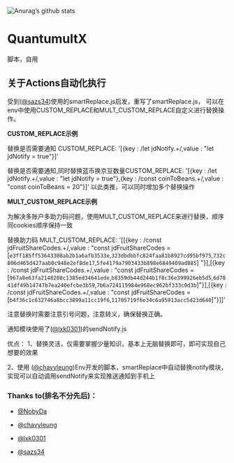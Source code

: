 ![Anurag’s github stats](https://github-readme-stats.vercel.app/api?username=yangtingxiao&show_icons=true&icon_color=CE1D2D&text_color=718096&bg_color=ffffff&hide_title=true)
# QuantumultX
脚本，自用

## 关于Actions自动化执行

受到([@sazs34](https://github.com/sazs34/MyActions))使用的smartReplace.js启发，重写了smartReplace.js，
可以在env中使用CUSTOM_REPLACE和MULT_CUSTOM_REPLACE自定义进行替换操作。

**CUSTOM_REPLACE示例**

替换是否需要通知 CUSTOM_REPLACE: '[{key : /let jdNotify.+/,value : "let jdNotify = true"}]'

替换是否需要通知,同时替换蓝币换京豆数量CUSTOM_REPLACE: '[{key : /let jdNotify.+/,value : "let jdNotify = true"},{key : /const coinToBeans.+/,value : "const coinToBeans = 20"}]'
以此类推，可以同时增加多个替换操作

**MULT_CUSTOM_REPLACE示例**

为解决多账户多助力码问题，使用MULT_CUSTOM_REPLACE来进行替换，顺序同cookies顺序保持一致

替换助力码 MULT_CUSTOM_REPLACE: '[[{key : /const jdFruitShareCodes.+/,value : "const jdFruitShareCodes = [`e3ff185ff53643308ab2b1a6afb3533e`,`323dbdbbfc824faa81b8927cd95bf975`,`732c806d465d427aab0c948e2ef8de17`,`5fe4179a7903433b898e6849409ad885`] "}],[{key : /const jdFruitShareCodes.+/,value : "const jdFruitShareCodes = [`967a8e63fa2148208c1385ed34641ede`,`b8359db44d244b1f8c36e399926eb5d5`,`6d7041df49b14747b7ea240efcbe3b59`,`7b6a724115984e968ec962bf333c0d3b`]"}],[{key : /const jdFruitShareCodes.+/,value : "const jdFruitShareCodes = [`b4f36c1c632746a8bcc3899a11cc19f6`,`11705719f6e34c6a95913acc5d23d640`]"}]]'

注意替换时需要注意引号问题，注意转义，确保替换正确。

通知模块使用了([@lxk0301](https://github.com/lxk0301/scripts))的sendNotify.js

优点：
1、替换灵活，仅需要掌握少量知识，基本上无脑替换即可，即可实现自己想要的效果

2、使用 ([@chavyleung](https://github.com/chavyleung))Env开发的脚本，smartReplace中自动替换notify模块，实现可以自动调用sendNotify来实现推送通知到手机上


### Thanks to(排名不分先后)：
* [@NobyDa](https://github.com/NobyDa)

* [@chavyleung](https://github.com/chavyleung)

* [@lxk0301](https://github.com/lxk0301/scripts)

* [@sazs34](https://github.com/sazs34/MyActions)
